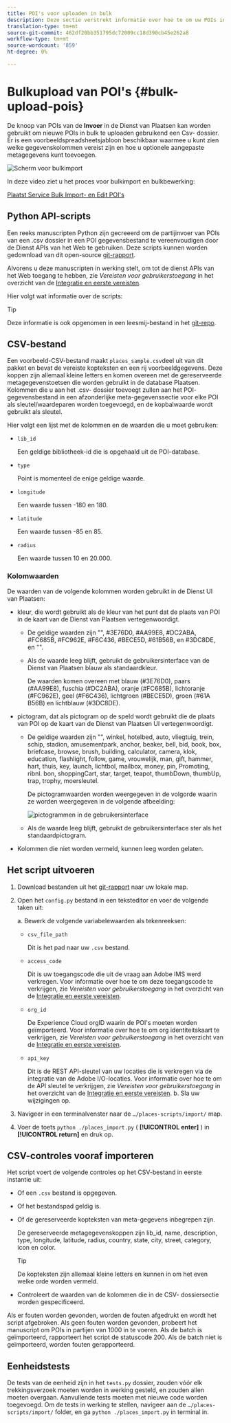 ```yaml
---
title: POI's voor uploaden in bulk
description: Deze sectie verstrekt informatie over hoe te om uw POIs in bulk te uploaden.
translation-type: tm+mt
source-git-commit: 462df20bb351795dc72009cc18d390cb45e262a8
workflow-type: tm+mt
source-wordcount: '859'
ht-degree: 0%

---
```



# Bulkupload van POI&#39;s {#bulk-upload-pois}

De knoop van POIs van de **Invoer** in de Dienst van Plaatsen kan worden gebruikt om nieuwe POIs in bulk te uploaden gebruikend een Csv- dossier. Er is een voorbeeldspreadsheetsjabloon beschikbaar waarmee u kunt zien welke gegevenskolommen vereist zijn en hoe u optionele aangepaste metagegevens kunt toevoegen.

![Scherm voor bulkimport](/help/assets/Bulk-import.png)

In deze video ziet u het proces voor bulkimport en bulkbewerking:

<!--I changed this embed to a link to pass validation. We should not link to youtube videos, so please upload this to MCP-->

[Plaatst Service Bulk Import- en Edit POI&#39;s](https://www.youtube.com/watch?v=75qVtirsXhg)

## Python API-scripts

Een reeks manuscripten Python zijn gecreeerd om de partijinvoer van POIs van een .csv dossier in een POI gegevensbestand te vereenvoudigen door de Dienst APIs van het Web te gebruiken. Deze scripts kunnen worden gedownload van dit open-source [git-rapport](https://github.com/adobe/places-scripts).

Alvorens u deze manuscripten in werking stelt, om tot de dienst APIs van het Web toegang te hebben, zie *Vereisten voor gebruikerstoegang* in het overzicht van de [Integratie en eerste vereisten](/help/web-service-api/adobe-i-o-integration.md).

Hier volgt wat informatie over de scripts:

>[!TIP]
>
>Deze informatie is ook opgenomen in een leesmij-bestand in het [git-repo](https://github.com/adobe/places-scripts).

## CSV-bestand

Een voorbeeld-CSV-bestand maakt `places_sample.csv`deel uit van dit pakket en bevat de vereiste kopteksten en een rij voorbeeldgegevens. Deze koppen zijn allemaal kleine letters en komen overeen met de gereserveerde metagegevenstoetsen die worden gebruikt in de database Plaatsen. Kolommen die u aan het .csv- dossier toevoegt zullen aan het POI- gegevensbestand in een afzonderlijke meta-gegevenssectie voor elke POI als sleutel/waardeparen worden toegevoegd, en de kopbalwaarde wordt gebruikt als sleutel.

Hier volgt een lijst met de kolommen en de waarden die u moet gebruiken:

* `lib_id`

   Een geldige bibliotheek-id die is opgehaald uit de POI-database.

* `type`

   Point is momenteel de enige geldige waarde.

* `longitude`

   Een waarde tussen -180 en 180.

* `latitude`

   Een waarde tussen -85 en 85.

* `radius`

   Een waarde tussen 10 en 20.000.

### Kolomwaarden

De waarden van de volgende kolommen worden gebruikt in de Dienst UI van Plaatsen:

* kleur, die wordt gebruikt als de kleur van het punt dat de plaats van POI in de kaart van de Dienst van Plaatsen vertegenwoordigt.
   * De geldige waarden zijn &quot;&quot;, #3E76D0, #AA99E8, #DC2ABA, #FC685B, #FC962E, #F6C436, #BECE5D, #61B56B, en #3DC8DE, en &quot;&quot;.
   * Als de waarde leeg blijft, gebruikt de gebruikersinterface van de Dienst van Plaatsen blauw als standaardkleur.

      De waarden komen overeen met blauw (#3E76D0), paars (#AA99E8), fuschia (#DC2ABA), oranje (#FC685B), lichtoranje (#FC962E), geel (#F6C436), lichtgroen (#BECE5D), groen (#61A B56B) en lichtblauw (#3DC8DE).

* pictogram, dat als pictogram op de speld wordt gebruikt die de plaats van POI op de kaart van de Dienst van Plaatsen UI vertegenwoordigt.

   * De geldige waarden zijn &quot;&quot;, winkel, hotelbed, auto, vliegtuig, trein, schip, stadion, amusementpark, anchor, beaker, bell, bid, book, box, briefcase, browse, brush, building, calculator, camera, klok, education, flashlight, follow, game, vrouwelijk, man, gift, hammer, hart, thuis, key, launch, lichtbol, mailbox, money, pin, Promoting, ribnl. bon, shoppingCart, star, target, teapot, thumbDown, thumbUp, trap, trophy, moersleutel.

      De pictogramwaarden worden weergegeven in de volgorde waarin ze worden weergegeven in de volgende afbeelding:

      ![pictogrammen in de gebruikersinterface](/help/assets/UI_icons.png)

   * Als de waarde leeg blijft, gebruikt de gebruikersinterface ster als het standaardpictogram.

* Kolommen die niet worden vermeld, kunnen leeg worden gelaten.

## Het script uitvoeren

1. Download bestanden uit het [git-rapport](https://github.com/adobe/places-scripts) naar uw lokale map.
1. Open het `config.py` bestand in een teksteditor en voer de volgende taken uit:

   a. Bewerk de volgende variabelewaarden als tekenreeksen:

   * `csv_file_path`

      Dit is het pad naar uw `.csv` bestand.

   * `access_code`

      Dit is uw toegangscode die uit de vraag aan Adobe IMS werd verkregen. Voor informatie over hoe te om deze toegangscode te verkrijgen, zie *Vereisten voor gebruikerstoegang* in het overzicht van de [Integratie en eerste vereisten](/help/web-service-api/adobe-i-o-integration.md).

   * `org_id`

      De Experience Cloud orgID waarin de POI&#39;s moeten worden geïmporteerd. Voor informatie over hoe te om org identiteitskaart te verkrijgen, zie *Vereisten voor gebruikerstoegang* in het overzicht van de [Integratie en eerste vereisten](/help/web-service-api/adobe-i-o-integration.md).

   * `api_key`

      Dit is de REST API-sleutel van uw locaties die is verkregen via de integratie van de Adobe I/O-locaties. Voor informatie over hoe te om de API sleutel te verkrijgen, zie *Vereisten voor gebruikerstoegang* in het overzicht van de [Integratie en eerste vereisten](/help/web-service-api/adobe-i-o-integration.md).
   b. Sla uw wijzigingen op.

1. Navigeer in een terminalvenster naar de `…/places-scripts/import/` map.
1. Voer de toets `python ./places_import.py` ( **[!UICONTROL enter]** ) in **[!UICONTROL return]** en druk op.


## CSV-controles vooraf importeren

Het script voert de volgende controles op het CSV-bestand in eerste instantie uit:

* Of een `.csv` bestand is opgegeven.
* Of het bestandspad geldig is.
* Of de gereserveerde kopteksten van meta-gegevens inbegrepen zijn.

   De gereserveerde metagegevenskoppen zijn lib_id, name, description, type, longitude, latitude, radius, country, state, city, street, category, icon en color.

   >[!TIP]
   >
   >De kopteksten zijn allemaal kleine letters en kunnen in om het even welke orde worden vermeld.

* Controleert de waarden van de kolommen die in de CSV- dossiersectie worden gespecificeerd.

Als er fouten worden gevonden, worden de fouten afgedrukt en wordt het script afgebroken. Als geen fouten worden gevonden, probeert het manuscript om POIs in partijen van 1000 in te voeren. Als de batch is geïmporteerd, rapporteert het script de statuscode 200. Als de batch niet is geïmporteerd, worden fouten gerapporteerd.

## Eenheidstests

De tests van de eenheid zijn in het `tests.py` dossier, zouden vóór elk trekkingsverzoek moeten worden in werking gesteld, en zouden allen moeten overgaan. Aanvullende tests moeten met nieuwe code worden toegevoegd. Om de tests in werking te stellen, navigeer aan de `…/places-scripts/import/` folder, en ga `python ./places_import.py` in terminal in.
